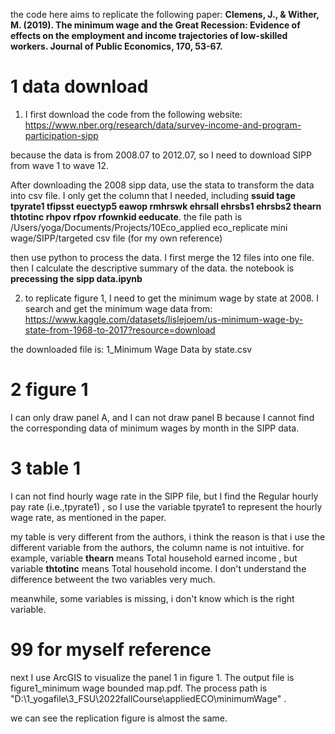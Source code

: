 the code here aims to replicate the following paper: **Clemens, J., & Wither, M. (2019). The minimum wage and the Great Recession: Evidence of effects on the employment and income trajectories of low-skilled workers. Journal of Public Economics, 170, 53-67.**

1 data download
==

1. I first download the code from the following website: https://www.nber.org/research/data/survey-income-and-program-participation-sipp

because the data is from 2008.07 to 2012.07, so I need to download SIPP from wave 1 to wave 12.

  After downloading the 2008 sipp data, use the stata to transform the data into csv file. I only get the column that I needed, including
  **ssuid tage  tpyrate1  tfipsst  euectyp5 eawop rmhrswk ehrsall ehrsbs1  ehrsbs2 thearn thtotinc rhpov rfpov rfownkid eeducate**.
  the file path is /Users/yoga/Documents/Projects/10Eco_applied eco_replicate mini wage/SIPP/targeted csv file (for my own reference)
  
  then use python to process the data. I first merge the 12 files into one file. then I calculate the descriptive summary of the data. the notebook is 
  **precessing the sipp data.ipynb**

2. to replicate figure 1, I need to get the minimum wage by state at 2008. I search and get the minimum wage data from: https://www.kaggle.com/datasets/lislejoem/us-minimum-wage-by-state-from-1968-to-2017?resource=download

  the downloaded file is: 1_Minimum Wage Data by state.csv

 2 figure 1
 ==

I can only draw panel A, and I can not draw panel B because I cannot find the corresponding data of minimum wages by month in the SIPP data.
 
 
 3 table 1
 ==
 
 I can not find hourly wage rate in the SIPP file, but I find the Regular hourly pay rate (i.e.,tpyrate1) , so I use the variable tpyrate1 
 to represent the hourly wage rate, as mentioned in the paper.
 
 
 my table is very different from the authors, i think the reason is that i use the different variable from the authors, the column name is not intuitive. for example, variable **thearn**  means Total household earned income , but variable **thtotinc** means  Total household income. I don't understand the difference betweent the two variables very much.
 
meanwhile, some variables is missing, i don't know which is the right variable. 
 
 
 99 for myself reference
 ==
 
 next I use ArcGIS to visualize the panel 1 in figure 1. The output file is figure1_minimum wage bounded map.pdf. The process path is "D:\1_yogafile\3_FSU\2022fallCourse\appliedECO\minimumWage" .

  we can see the replication figure is almost the same.

